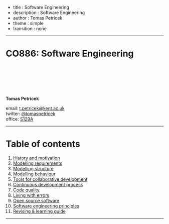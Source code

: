 - title : Software Engineering
- description : Software Engineering
- author : Tomas Petricek
- theme : simple
- transition : none

****************************************************************************************************

# **CO886: Software Engineering**

<br /><br />
<br /><br /><br />

**Tomas Petricek**

email: [t.petricek@kent.ac.uk](mailto:t.petricek@kent.ac.uk)<br />
twitter: [@tomaspetricek](http://twitter.com/tomaspetricek)<br />
office: [S129A](https://www.cs.kent.ac.uk/rooms/S129A.gif)<br />

----------------------------------------------------------------------------------------------------

# **Table of contents**

 1. [History and motivation](history.html)
 2. [Modelling requirements](requirements.html)
 3. [Modelling structure](structure.html)
 4. [Modelling behaviour](behaviour.html)
 5. [Tools for collaborative development](collaborative.html)
 6. [Continuous development process](continuous.html)
 7. [Code quality](code.html)
 8. [Living with errors](errors.html)
 9. [Open source software](oss.html)
10. [Software engineering principles](principles.html)
11. [Revising & learning guide](revisions.html)

----------------------------------------------------------------------------------------------------
